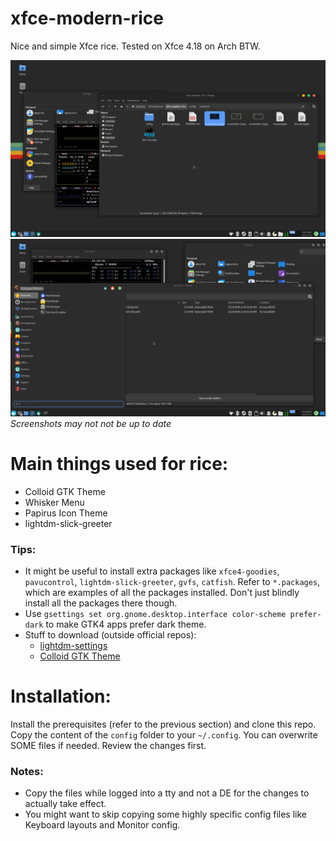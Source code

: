 # xfce-modern-rice
Nice and simple Xfce rice.
Tested on Xfce 4.18 on Arch BTW.

![Example Screenshot](https://github.com/HAMM3REXTREME/xfce-modern-rice/raw/master/screenshot-1.png)
![Another Screenshot](https://github.com/HAMM3REXTREME/xfce-modern-rice/raw/master/screenshot-2.png)
*Screenshots may not not be up to date*

# Main things used for rice:
- Colloid GTK Theme
- Whisker Menu
- Papirus Icon Theme
- lightdm-slick-greeter

### Tips:
- It might be useful to install extra packages like `xfce4-goodies`, `pavucontrol`, `lightdm-slick-greeter`, `gvfs`, `catfish`. Refer to `*.packages`, which are examples of all the packages installed. Don't just blindly install all the packages there though.
- Use `gsettings set org.gnome.desktop.interface color-scheme prefer-dark` to make GTK4 apps prefer dark theme.
- Stuff to download (outside official repos):
    - [lightdm-settings](https://aur.archlinux.org/packages/lightdm-settings)
    - [Colloid GTK Theme](https://github.com/vinceliuice/Colloid-gtk-theme)

# Installation:
Install the prerequisites (refer to the previous section) and clone this repo.  
Copy the content of the `config` folder to your `~/.config`.
You can overwrite SOME files if needed. Review the changes first.  

### Notes:
- Copy the files while logged into a tty and not a DE for the changes to actually take effect.    
- You might want to skip copying some highly specific config files like Keyboard layouts and Monitor config.
